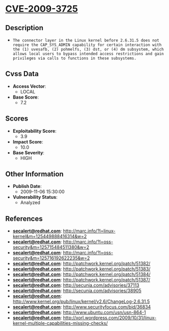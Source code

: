 
# [CVE-2009-3725](https://cve.mitre.org/cgi-bin/cvename.cgi?name=CVE-2009-3725)

## Description

- `The connector layer in the Linux kernel before 2.6.31.5 does not require the CAP_SYS_ADMIN capability for certain interaction with the (1) uvesafb, (2) pohmelfs, (3) dst, or (4) dm subsystem, which allows local users to bypass intended access restrictions and gain privileges via calls to functions in these subsystems.`

## Cvss Data

- **Access Vector**:
  - LOCAL
- **Base Score**:
  - 7.2

## Scores

- **Exploitability Score**:
  - 3.9
- **Impact Score**:
  - 10.0
- **Base Severity**:
  - HIGH

## Other Information

- **Publish Date**:
  - 2009-11-06 15:30:00
- **Vulnerability Status**:
  - Analyzed

## References

- **secalert@redhat.com**: http://marc.info/?l=linux-kernel&m=125449888416314&w=2
- **secalert@redhat.com**: http://marc.info/?l=oss-security&m=125715484511380&w=2
- **secalert@redhat.com**: http://marc.info/?l=oss-security&m=125716192622235&w=2
- **secalert@redhat.com**: http://patchwork.kernel.org/patch/51382/
- **secalert@redhat.com**: http://patchwork.kernel.org/patch/51383/
- **secalert@redhat.com**: http://patchwork.kernel.org/patch/51384/
- **secalert@redhat.com**: http://patchwork.kernel.org/patch/51387/
- **secalert@redhat.com**: http://secunia.com/advisories/37113
- **secalert@redhat.com**: http://secunia.com/advisories/38905
- **secalert@redhat.com**: http://www.kernel.org/pub/linux/kernel/v2.6/ChangeLog-2.6.31.5
- **secalert@redhat.com**: http://www.securityfocus.com/bid/36834
- **secalert@redhat.com**: http://www.ubuntu.com/usn/usn-864-1
- **secalert@redhat.com**: http://xorl.wordpress.com/2009/10/31/linux-kernel-multiple-capabilities-missing-checks/
